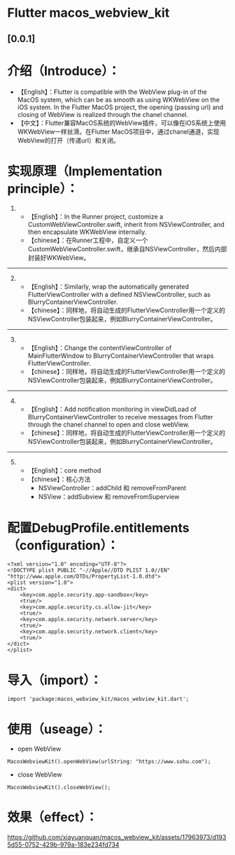 # Flutter macos_webview_kit

## [0.0.1]

# 介绍（Introduce）：
* 【English】：Flutter is compatible with the WebView plug-in of the MacOS system, which can be as smooth as using WKWebView on the iOS system. In the Flutter MacOS project, the opening (passing url) and closing of WebView is realized through the chanel channel.
* 【中文】：Flutter兼容MacOS系统的WebView插件，可以像在iOS系统上使用WKWebView一样丝滑。在Flutter MacOS项目中，通过chanel通道，实现WebView的打开（传递url）和关闭。


# 实现原理（Implementation principle）：
1. * 【English】：In the Runner project, customize a CustomWebViewController.swift, inherit from NSViewController, and then encapsulate WKWebView internally.
   * 【chinese】：在Runner工程中，自定义一个CustomWebViewController.swift，继承自NSViewController，然后内部封装好WKWebView。
***

2. * 【English】：Similarly, wrap the automatically generated FlutterViewController with a defined NSViewController, such as BlurryContainerViewController.
   * 【chinese】：同样地，将自动生成的FlutterViewController用一个定义的NSViewController包装起来，例如BlurryContainerViewController。
***

3. * 【English】：Change the contentViewController of MainFlutterWindow to BlurryContainerViewController that wraps FlutterViewController.
   * 【chinese】：同样地，将自动生成的FlutterViewController用一个定义的NSViewController包装起来，例如BlurryContainerViewController。
*** 

4. * 【English】：Add notification monitoring in viewDidLoad of BlurryContainerViewController to receive messages from Flutter through the chanel channel to open and close webView.
   * 【chinese】：同样地，将自动生成的FlutterViewController用一个定义的NSViewController包装起来，例如BlurryContainerViewController。
***

5. * 【English】：core method
   * 【chinese】：核心方法
     * NSViewController：addChild 和 removeFromParent
     * NSView：addSubview 和 removeFromSuperview



# 配置DebugProfile.entitlements（configuration）：
```
<?xml version="1.0" encoding="UTF-8"?>
<!DOCTYPE plist PUBLIC "-//Apple//DTD PLIST 1.0//EN" "http://www.apple.com/DTDs/PropertyList-1.0.dtd">
<plist version="1.0">
<dict>
	<key>com.apple.security.app-sandbox</key>
	<true/>
	<key>com.apple.security.cs.allow-jit</key>
	<true/>
	<key>com.apple.security.network.server</key>
	<true/>
	<key>com.apple.security.network.client</key>
    <true/>
</dict>
</plist>
```

# 导入（import）：
```
import 'package:macos_webview_kit/macos_webview_kit.dart';
```

# 使用（useage）：
- open WebView
```
MacosWebviewKit().openWebView(urlString: "https://www.sohu.com");
```
- close WebView
```
MacosWebviewKit().closeWebView();
```

# 效果（effect）：
https://github.com/xiayuanquan/macos_webview_kit/assets/17963973/d1935d55-0752-429b-979a-183e234fd734
